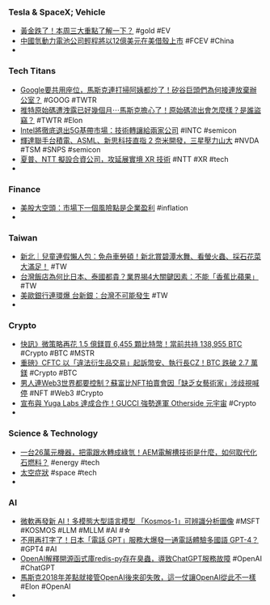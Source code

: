 ### Tesla & SpaceX; Vehicle
- [黃金跌了！本周三大重點了解一下？](https://www.dailyfxasia.com/cn/cmarkets/20230327-23507.html) #gold #EV
- [中國氫動力電池公司輕程將以12億美元在美借殼上市](https://news.cnyes.com/news/id/5128390) #FCEV #China
-
### Tech Titans
- [Google要共用座位，馬斯克連打掃阿姨都炒了！矽谷巨頭們為何接連放棄辦公室？](https://www.bnext.com.tw/article/74592/silicon-valley-office-problem-dec) #GOOG #TWTR
- [推特原始碼遭洩露已好幾個月⋯馬斯克擔心了！原始碼流出會怎麼樣？是誰盜竊？](https://www.bnext.com.tw/article/74598/twitter-source-code-revealed) #TWTR #Elon
- [Intel將徹底退出5G基帶市場：技術轉讓給兩家公司](https://news.xfastest.com/intel/125892/intel-33/) #INTC #semicon
- [輝達聯手台積電、ASML、新思科技直指 2 奈米開發，三星壓力山大](https://technews.tw/2023/03/27/samsung-against-nvidia-alliance/) #NVDA #TSM #SNPS #semicon
- [夏普、NTT 擬設合資公司，攻延展實境 XR 技術](https://technews.tw/2023/03/27/sharp-ntt-qonooq-devices/) #NTT #XR #tech
-
### Finance
- [美股大空頭：市場下一個風險點是企業盈利](https://m.cnyes.com/news/id/5128392) #inflation
-
### Taiwan
- [新北｜兒童連假懶人包：免舟車勞頓！新北賞碧潭水舞、看螢火蟲、採石花菜大滿足！](https://travel.yam.com/article/130353) #TW
- [台灣飯店為何比日本、泰國都貴？業界揭4大關鍵因素：不能「香蕉比蘋果」](https://www.bnext.com.tw/article/74585/tw-hotel-pricy-cause) #TW
- [美歐銀行連環爆 台新銀：台灣不可能發生](https://ctee.com.tw/news/finance/833376.html) #TW
-
### Crypto
- [快訊》微策略再花 1.5 億鎂買 6,455 顆比特幣！當前共持 138,955 BTC](https://www.blocktempo.com/microstrategy-bought-6455-btc-with-150m-dollars/) #Crypto #BTC #MSTR
- [重磅》CFTC 以「違法衍生品交易」起訴幣安、執行長CZ！BTC 跌破 2.7 萬鎂](https://www.blocktempo.com/cftc-charges-binance-exchange-and-ceo-cz/) #Crypto #BTC
- [男人連Web3世界都要控制？蘇富比NFT拍賣會因「缺乏女藝術家」涉歧視喊停](https://www.blocktempo.com/sothebys-is-pausing-natively-digital-glitch-ism/) #NFT #Web3 #Crypto
- [宣布與 Yuga Labs 達成合作！GUCCI 強勢進軍 Otherside 元宇宙](https://blockcast.it/2023/03/27/guccis-participation-in-otherside-is-set-to-begin-this-week/) #Crypto
-
### Science & Technology
- [一台26萬元機器，把電跟水轉成綠氫！AEM電解槽技術是什麼，如何取代化石燃料？](https://www.bnext.com.tw/article/74603/enapter-aem-electrolysers) #energy #tech
- [太空症狀](https://pansci.asia/archives/tag/%E5%A4%AA%E7%A9%BA%E7%97%87%E7%8B%80) #space #tech
-
### AI
- [微軟再發新 AI！多模態大型語言模型 「Kosmos-1」可辨識分析圖像](https://www.inside.com.tw/article/30888-microsofts-launch-mllm-kosmos-1) #MSFT #KOSMOS #LLM #MLLM #AI #☆
- [不用再打字了！日本「電話 GPT」服務大爆發一通電話體驗多國語 GPT-4？](https://www.inside.com.tw/article/31148-Japan-Voice-customer-service-ChatGPT) #GPT4 #AI
- [OpenAI解釋開源函式庫redis-py存在臭蟲，導致ChatGPT服務故障](https://www.ithome.com.tw/news/156137) #OpenAI #ChatGPT
- [馬斯克2018年差點就接管OpenAI後來卻失敗，這一仗讓OpenAI從此不一樣](https://www.techbang.com/posts/104945-musk-tried-to-take-over-openai-in-2018-but-failed) #Elon #OpenAI
-
